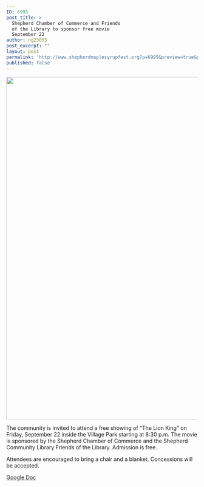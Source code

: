 ```yaml
---
ID: 6995
post_title: >
  Shepherd Chamber of Commerce and Friends
  of the Library to sponsor free movie
  September 22
author: ng23055
post_excerpt: ""
layout: post
permalink: 'http://www.shepherdmaplesyrupfest.org?p=6995&preview=true&preview_id=6995'
published: false
---
```

<img title="" src="http://www.shepherdmaplesyrupfest.org/wp-content/uploads/2017/09/null-2.jpeg" alt="" width="624" height="901" />

The community is invited to attend a free showing of “The Lion King” on Friday, September 22 inside the Village Park starting at 8:30 p.m. The movie is sponsored by the Shepherd Chamber of Commerce and the Shepherd Community Library Friends of the Library. Admission is free.

Attendees are encouraged to bring a chair and a blanket. Concessions will be accepted.

<a href="https://docs.google.com/document/d/11B2YpFnjoOE-ijQKno6CzUj32ss7vBdK9rdbY2qdvOU/edit?usp=sharing">Google Doc</a>